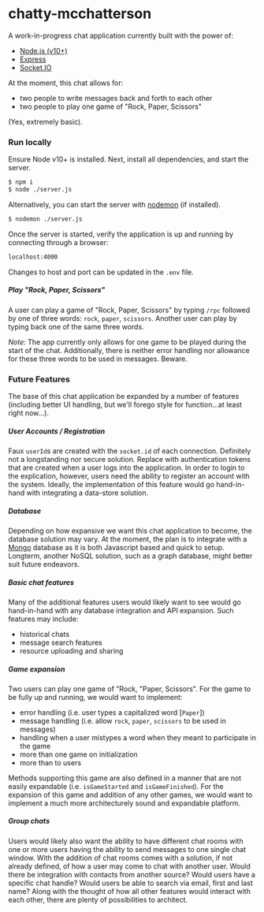 # chatty-mcchatterson

A work-in-progress chat application currently built with the power of:
* [Node.js (v10+)](https://nodejs.org/)
* [Express](https://expressjs.com/)
* [Socket.IO](https://socket.io/)

At the moment, this chat allows for:
 - two people to write messages back and forth to each other
 - two people to play one game of "Rock, Paper, Scissors"

(Yes, extremely basic).

### Run locally

Ensure Node v10+ is installed.
Next, install all dependencies, and start the server.

```sh
$ npm i
$ node ./server.js
```

Alternatively, you can start the server with [nodemon](https://nodemon.io/) (if installed).
```sh
$ nodemon ./server.js
```

Once the server is started, verify the application is up and running by connecting through a browser:

```sh
localhost:4000
```

Changes to host and port can be updated in the `.env` file.

##### Play "Rock, Paper, Scissors"

A user can play a game of "Rock, Paper, Scissors" by typing `/rpc` followed by one of three words: `rock`, `paper`, `scissors`. Another user can play by typing back one of the same three words.

*Note:* The app currently only allows for one game to be played during the start of the chat. Additionally, there is neither error handling nor allowance for these three words to be used in messages. Beware.

### Future Features

The base of this chat application be expanded by a number of features (including better UI handling, but we'll forego style for function...at least right now...).

##### User Accounts / Registration

Faux `userId`s are created with the `socket.id` of each connection. Definitely not a longstanding nor secure solution. Replace with authentication tokens that are created when a user logs into the application. In order to login to the explication, however, users need the ability to register an account with the system. Ideally, the implementation of this feature would go hand-in-hand with integrating a data-store solution.

##### Database

Depending on how expansive we want this chat application to become, the database solution may vary. At the moment, the plan is to integrate with a [Mongo](https://www.mongodb.com/) database as it is both Javascript based and quick to setup. Longterm, another NoSQL solution, such as a graph database, might better suit future endeavors.

##### Basic chat features

Many of the additional features users would likely want to see would go hand-in-hand with any database integration and API expansion. Such features may include:
 - historical chats
 - message search features
 - resource uploading and sharing

##### Game expansion

Two users can play one game of "Rock, "Paper, Scissors". For the game to be fully up and running, we would want to implement:
 - error handling (i.e. user types a capitalized word [`Paper`])
 - message handling (i.e. allow `rock`, `paper`, `scissors` to be used in messages)
 - handling when a user mistypes a word when they meant to participate in the game
 - more than one game on initialization
 - more than to users

Methods supporting this game are also defined in a manner that are not easily expandable (i.e. `isGameStarted` and `isGameFinished`). For the expansion of this game and addition of any other games, we would want to implement a much more architecturely sound and expandable platform.

##### Group chats

Users would likely also want the ability to have different chat rooms with one or more users having the ability to send messages to one single chat window. With the addition of chat rooms comes with a solution, if not already defined, of how a user may come to chat with another user. Would there be integration with contacts from another source? Would users have a specific chat handle? Would users be able to search via email, first and last name? Along with the thought of how all other features would interact with each other, there are plenty of possibilities to architect.